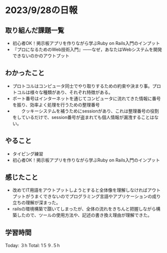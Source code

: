 # 2023/9/28の日報
## 取り組んだ課題一覧
*  初心者OK！掲示板アプリを作りながら学ぶRuby on Rails入門のインプット
*  『プロになるためのWeb技術入門』――なぜ，あなたはWebシステムを開発できないのかのアウトプット
## わかったこと
*  プロトコルはコンピュータ同士でやり取りするための約束や決まり事。プロトコルは様々な種類があり、それぞれ特徴がある。
*  ポート番号はインターネットを通じてコンピュータに流れてきた情報に番号を振り、効率よく処理を行うための整理番号
* 　　クッキーシステムを補うためにsessionがあり、これは整理番号の役割をしているだけで、session番号が盗まれても個人情報が漏洩することはない。
## やること
*  タイピング練習
*  初心者OK！掲示板アプリを作りながら学ぶRuby on Rails入門のインプット
## 感じたこと
* 改めてIT用語をアウトプットしようとすると全体像を理解しなければアウトプットがうまくできないのでプログラミング言語やアプリケーションの成り立ちの理解が深まった。
* railsの環境構築で躓いてしまったが、全体の流れをきちんと把握しながら構築したので、ツールの使用方法や、記述の書き換え理由が理解できた。
## 学習時間
Today: ３h
Total: 1５９.５h
